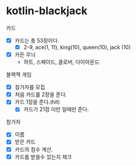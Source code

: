 # kotlin-blackjack

카드
- [X] 카드는 총 53장이다.
    - [X] 2-9, ace(1, 11), king(10), queen(10), jack (10)

- [X] 카든 무늬
    - 하트, 스페이드, 클로버, 다이아몬드
    
블랙잭 게임
- [x] 참가자를 모집
- [x] 처음 카드를 2장을 준다.
- [x] 카드 1장을 준다.(hit)
  - [X] 카드가 21점 미만 일때만 준다. 

참가자
- [X] 이름
- [X] 받은 카드
- [X] 카드의 점수 계산. 
- [X] 카드를 받을수 있는지 체크
